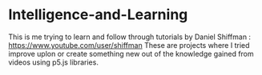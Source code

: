 # Intelligence-and-Learning
This is me trying to learn and follow through tutorials by Daniel Shiffman : https://www.youtube.com/user/shiffman These are projects where I tried improve uplon or create something new out of the knowledge gained from videos using p5.js libraries.
